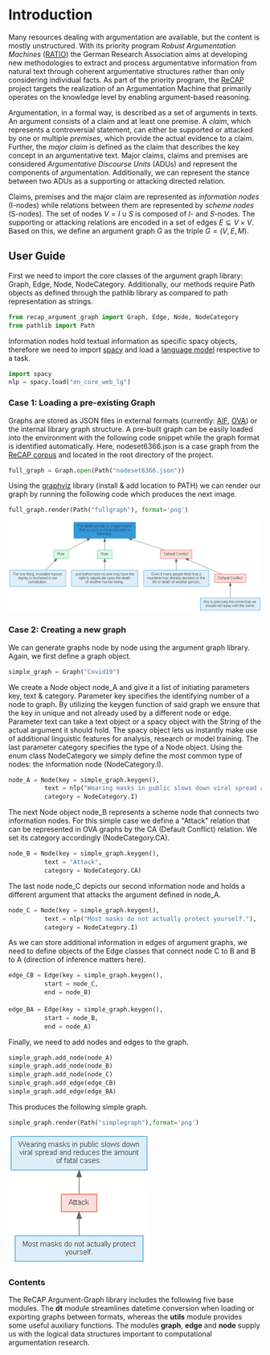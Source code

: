# Introduction

Many resources dealing with argumentation are available, but the content is mostly unstructured.
With its priority program _Robust Argumentation Machines_ ([RATIO](http://www.spp-ratio.de/)) the German Research Association aims at developing new methodologies to extract and process argumentative information from natural text through coherent argumentative structures rather than only considering individual facts.
As part of the priority program, the [ReCAP](http://recap.uni-trier.de/) project targets the realization of an Argumentation Machine that primarily operates on the knowledge level by enabling argument-based reasoning.

Argumentation, in a formal way, is described as a set of arguments in texts. An argument consists of a claim and at least one premise. A _claim_, which represents a controversial statement, can either be supported or attacked by one or multiple _premises_, which provide the actual evidence to a claim. Further, the _major claim_ is defined as the claim that describes the key concept in an argumentative text. Major claims, claims and premises are considered _Argumentative Discourse Units_ (ADUs) and represent the components of argumentation. Additionally, we can represent the stance between two ADUs as a supporting or attacking directed relation.

Claims, premises and the major claim are represented as _information nodes_ (I-nodes) while relations between them are represented by _scheme nodes_ (S-nodes).
The set of nodes $V = I \cup S$ is composed of _I_- and _S_-nodes.
The supporting or attacking relations are encoded in a set of edges $E \subseteq V \times V$.
Based on this, we define an argument graph $G$ as the triple $G = ( V , E , M )$.

## User Guide

First we need to import the core classes of the argument graph library: Graph, Edge, Node, NodeCategory. Additionally, our methods require Path objects as defined through the pathlib library as compared to path representation as strings.

```python
from recap_argument_graph import Graph, Edge, Node, NodeCategory
from pathlib import Path
```

Information nodes hold textual information as specific spacy objects, therefore we need to import [spacy](https://spacy.io/usage) and load a [language model](https://spacy.io/usage/models) respective to a task.

```python
import spacy
nlp = spacy.load("en_core_web_lg")
```

### Case 1: Loading a pre-existing Graph

Graphs are stored as JSON files in external formats (currently: [AIF](http://www.wi2.uni-trier.de/shared/publications/2019_Bergmann_FLAIRS.pdf?), [OVA](http://ova.uni-trier.de/)) or the internal library graph structure. A pre-built graph can be easily loaded into the environment with the following code snippet while the graph format is identified automatically.
Here, nodeset6366.json is a case graph from the [ReCAP corpus](https://www.uni-trier.de/fileadmin/fb4/prof/INF/DBI/Publikationen/preprint_dumani_corpus.pdf) and located in the root directory of the project.

```python
full_graph = Graph.open(Path("nodeset6366.json"))
```

Using the [graphviz](https://graphviz.readthedocs.io/en/stable/manual.html/) library (install & add location to PATH) we can render our graph by running the following code which produces the next image.

```python
full_graph.render(Path("fullgraph"), format='png')
```

![Full Graph](img/full_graph.png)

### Case 2: Creating a new graph

We can generate graphs node by node using the argument graph library. Again, we first define a graph object.

```python
simple_graph = Graph("Covid19")
```

We create a Node object node_A and give it a list of initiating parameters key, text & category. Parameter key specifies the identifying number of a node to graph. By utilizing the keygen function of said graph we ensure that the key in unique and not already used by a different node or edge.
Parameter text can take a text object or a spacy object with the String of the actual argument it should hold. The spacy object lets us instantly make use of additional linguistic features for analysis, research or model training.
The last parameter category specifies the type of a Node object. Using the enum class NodeCategory we simply define the most common type of nodes: the information node (NodeCategory.I).

```python
node_A = Node(key = simple_graph.keygen(),
          text = nlp("Wearing masks in public slows down viral spread and reduces the amount of fatal cases."),
          category = NodeCategory.I)
```

The next Node object node_B represents a scheme node that connects two information nodes. For this simple case we define a "Attack" relation that can be represented in OVA graphs by the CA (Default Conflict) relation. We set its category accordingly (NodeCategory.CA).

```python
node_B = Node(key = simple_graph.keygen(),
          text = "Attack",
          category = NodeCategory.CA)
```

The last node node_C depicts our second information node and holds a different argument that attacks the argument defined in node_A.

```python
node_C = Node(key = simple_graph.keygen(),
          text = nlp("Most masks do not actually protect yourself."),
          category = NodeCategory.I)
```

As we can store additional information in edges of argument graphs, we need to define objects of the Edge classes that connect node C to B and B to A (direction of inference matters here).

```python
edge_CB = Edge(key = simple_graph.keygen(),
          start = node_C,
          end = node_B)

edge_BA = Edge(key = simple_graph.keygen(),
          start = node_B,
          end = node_A)
```

Finally, we need to add nodes and edges to the graph.

```python
simple_graph.add_node(node_A)
simple_graph.add_node(node_B)
simple_graph.add_node(node_C)
simple_graph.add_edge(edge_CB)
simple_graph.add_edge(edge_BA)
```

This produces the following simple graph.

```python
simple_graph.render(Path("simplegraph"),format='png')
```

![Simple Graph](img/simple_graph.png)

### Contents

The ReCAP Argument-Graph library includes the following five base modules. The **dt** module streamlines datetime conversion when loading or exporting graphs between formats,
whereas the **utils** module provides some useful auxiliary functions. The modules **graph**, **edge** and **node** supply us with the logical data structures important to computational argumentation research.
